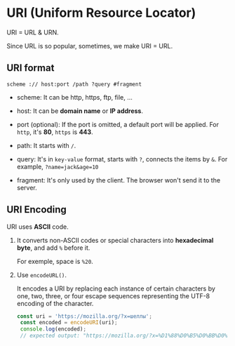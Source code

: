 # URI (Uniform Resource Locator)

URI = URL & URN.

Since URL is so popular, sometimes, we make URI = URL.

## URI format

```code
scheme :// host:port /path ?query #fragment
```

- scheme: It can be http, https, ftp, file, ...

- host: It can be **domain name** or **IP address**.

- port (optional): If the port is omitted, a default port will be applied. For `http`, it's **80**, `https` is **443**.

- path: It starts with `/`.

- query: It's in `key-value` format, starts with `?`, connects the items by `&`. For example, `?name=jack&age=10`

- fragment: It's only used by the client. The browser won't send it to the server.

## URI Encoding

URI uses **ASCII** code.

1. It converts non-ASCII codes or special characters into **hexadecimal byte**, and add `%` before it.

    For exemple, space is `%20`.

2. Use `encodeURL()`.

   It encodes a URI by replacing each instance of certain characters by one, two, three, or four escape sequences representing the UTF-8 encoding of the character.

   ```javascript
   const uri = 'https://mozilla.org/?x=шеллы';
    const encoded = encodeURI(uri);
    console.log(encoded);
    // expected output: "https://mozilla.org/?x=%D1%88%D0%B5%D0%BB%D0%BB%D1%8B"
   ```
